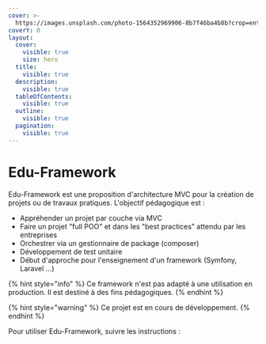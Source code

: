 ```yaml
---
cover: >-
  https://images.unsplash.com/photo-1564352969906-8b7f46ba4b8b?crop=entropy&cs=srgb&fm=jpg&ixid=M3wxOTcwMjR8MHwxfHNlYXJjaHw0fHxncmVlbnxlbnwwfHx8fDE2OTE1OTY4NTl8MA&ixlib=rb-4.0.3&q=85
coverY: 0
layout:
  cover:
    visible: true
    size: hero
  title:
    visible: true
  description:
    visible: true
  tableOfContents:
    visible: true
  outline:
    visible: true
  pagination:
    visible: true
---
```


# Edu-Framework

Edu-Framework est une proposition d'architecture MVC pour la création de projets ou de travaux pratiques. L'objectif pédagogique est :

* Appréhender un projet par couche via MVC
* Faire un projet "full POO" et dans les "best practices" attendu par les entreprises
* Orchestrer via un gestionnaire de package (composer)
* Développement de test unitaire
* Début d'approche pour l'enseignement d'un framework (Symfony, Laravel ...)

{% hint style="info" %}
Ce framework n'est pas adapté à une utilisation en production. Il est destiné à des fins pédagogiques.
{% endhint %}

{% hint style="warning" %}
Ce projet est en cours de développement.
{% endhint %}

Pour utiliser Edu-Framework, suivre les instructions :
